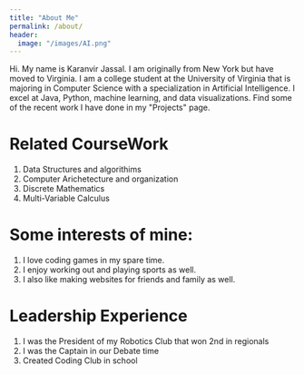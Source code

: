 ```yaml
---
title: "About Me"
permalink: /about/
header:
  image: "/images/AI.png"
---
```


Hi. My name is Karanvir Jassal. I am originally from New York but have moved to Virginia. I am a college student at the University of Virginia that is majoring in Computer Science with a specialization in Artificial Intelligence. I excel at Java, Python, machine learning, and data visualizations. Find some of the recent work I have done in my "Projects" page.

# Related CourseWork
1. Data Structures and algorithims
2. Computer Arichetecture and organization
3. Discrete Mathematics
4. Multi-Variable Calculus


# Some interests of mine:
1. I love coding games in my spare time.
2. I enjoy working out and playing sports as well.
3. I also like making websites for friends and family as well.

# Leadership Experience
1. I was the President of my Robotics Club that won 2nd in regionals
2. I was the Captain in our Debate time
3. Created Coding Club in school
